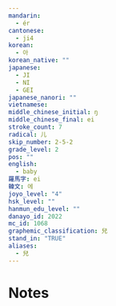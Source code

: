 ```yaml
---
mandarin:
  - ér
cantonese:
  - ji4
korean:
  - 아
korean_native: ""
japanese:
  - JI
  - NI
  - GEI
japanese_nanori: ""
vietnamese:
middle_chinese_initial: ŋ
middle_chinese_final: ei
stroke_count: 7
radical: 儿
skip_number: 2-5-2
grade_level: 2
pos: ""
english:
  - baby
羅馬字: ei
韓文: 에
joyo_level: "4"
hsk_level: ""
hanmun_edu_level: ""
danayo_id: 2022
mc_id: 1068
graphemic_classification: 兒
stand_in: "TRUE"
aliases:
  - 兒
---
```


# Notes
